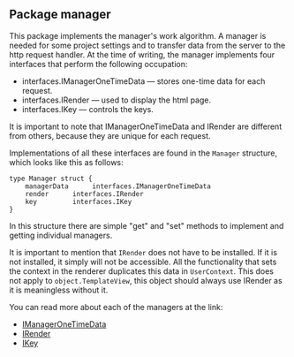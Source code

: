 ## Package manager
This package implements the manager's work algorithm. A manager is needed for some
project settings and to transfer data from the server to the http request handler.
At the time of writing, the manager implements four interfaces that perform the following 
occupation:<br>
* interfaces.IManagerOneTimeData — stores one-time data for each request.
* interfaces.IRender — used to display the html page.
* interfaces.IKey — сontrols the keys.

It is important to note that IManagerOneTimeData and IRender are different from others,
 because they are unique for each request.

Implementations of all these interfaces are found in the ``Manager`` structure, which looks like this
 as follows:
```
type Manager struct {
    managerData      interfaces.IManagerOneTimeData
    render      interfaces.IRender
	key         interfaces.IKey
}
```
In this structure there are simple "get" and "set" methods to implement and 
getting individual managers.

It is important to mention that `IRender` does not have to be installed. 
If it is not installed, it simply will not be accessible. All the functionality 
that sets the context in the renderer duplicates this data in `UserContext`. 
This does not apply to `object.TemplateView`, this object should always use IRender as it is meaningless without it.

You can read more about each of the managers at the link:

* [IManagerOneTimeData](https://github.com/uwine4850/foozy/blob/master/docs/en/router/manager/manager_otd.md)
* [IRender](https://github.com/uwine4850/foozy/blob/master/docs/en/router/tmlengine/page_render.md)
* [IKey](https://github.com/uwine4850/foozy/blob/master/docs/en/secure/key.md)